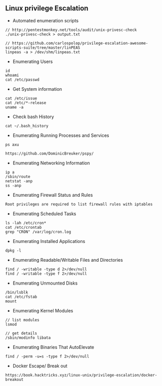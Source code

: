 ## Linux privilege Escalation

* Automated enumeration scripts

```
// http://pentestmonkey.net/tools/audit/unix-privesc-check
./unix-privesc-check > output.txt

// https://github.com/carlospolop/privilege-escalation-awesome-scripts-suite/tree/master/linPEAS
linpeas -a > /dev/shm/linpeas.txt
```

* Enumerating Users

```
id
whoami
cat /etc/passwd
```

* Get System information

```
cat /etc/issue
cat /etc/*-release
uname -a
```

* Check bash History

```
cat ~/.bash_history
```

* Enumerating Running Processes and Services

```
ps axu

https://github.com/DominicBreuker/pspy/
```

* Enumerating Networking Information

```
ip a
/sbin/route
netstat -anp
ss -anp
```

* Enumerating Firewall Status and Rules

```
Root privileges are required to list firewall rules with iptables
```

* Enumerating Scheduled Tasks

```
ls -lah /etc/cron*
cat /etc/crontab
grep "CRON" /var/log/cron.log
```

* Enumerating Installed Applications

```
dpkg -l
```

* Enumerating Readable/Writable Files and Directories

```
find / -writable -type d 2>/dev/null
find / -writable -type f 2>/dev/null
```

* Enumerating Unmounted Disks

```
/bin/lsblk
cat /etc/fstab
mount
```

* Enumerating Kernel Modules

```
// list modules
lsmod

// get details
/sbin/modinfo libata
```

* Enumerating Binaries That AutoElevate

```
find / -perm -u=s -type f 2>/dev/null
```

* Docker Escape/ Break out

```
https://book.hacktricks.xyz/linux-unix/privilege-escalation/docker-breakout
```